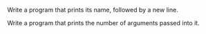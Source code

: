 Write a program that prints its name, followed by a new line.

Write a program that prints the number of arguments passed into it.
